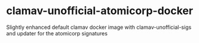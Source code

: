 # clamav-unofficial-atomicorp-docker
Slightly enhanced default clamav docker image with clamav-unofficial-sigs and updater for the atomicorp signatures
